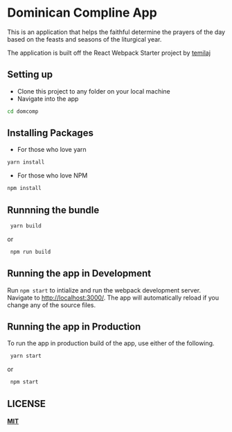 # Dominican Compline App

This is an application that helps the faithful determine the prayers of the day based on the feasts and seasons of the liturgical year.

The application is built off the React Webpack Starter project by [temilaj](https://github.com/temilaj/react-webpack-starter)



## Setting up
+ Clone this project to any folder on your local machine
+ Navigate into the app
```bash
cd domcomp
```

## Installing Packages
+ For those who love yarn
```bash
yarn install
```

+ For those who love NPM
```bash
npm install
```

## Runnning the bundle

```bash
 yarn build
```

or

```bash
 npm run build
```
## Running the app in Development

Run `npm start` to intialize and run the webpack development server. Navigate to [http://localhost:3000/](http://localhost:3000). The app will automatically reload if you change any of the source files.

## Running the app in Production

To run the app in production build of the app, use either of the following.

```bash
 yarn start
```
or
```bash
 npm start
```

## LICENSE

#### [MIT](./LICENSE)
